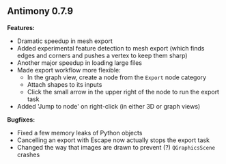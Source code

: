 Antimony 0.7.9
--------------

**Features:**
- Dramatic speedup in mesh export
- Added experimental feature detection to mesh export
  (which finds edges and corners and pushes a vertex to keep them sharp)
- Another major speedup in loading large files
- Made export workflow more flexible:
  - In the graph view, create a node from the `Export` node category
  - Attach shapes to its inputs
  - Click the small arrow in the upper right of the node to run the export task
- Added 'Jump to node' on right-click (in either 3D or graph views)

**Bugfixes:**
- Fixed a few memory leaks of Python objects
- Cancelling an export with Escape now actually stops the export task
- Changed the way that images are drawn to prevent (?) `QGraphicsScene` crashes
